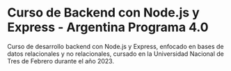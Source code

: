 # Curso de Backend con Node.js y Express - Argentina Programa 4.0

Curso de desarrollo backend con Node.js y Express, enfocado en bases de datos relacionales y no relacionales, cursado en la Universidad Nacional de Tres de Febrero durante el año 2023.


